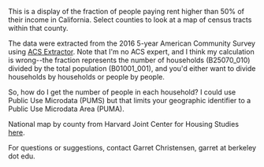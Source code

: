 This is a display of the fraction of people paying rent higher than 50% of their income in California. Select counties to look at a map of census tracts within that county.

The data were extracted from the 2016 5-year American Community Survey using [ACS Extractor](https://github.com/mattwigway/acs-extract). Note that I'm no ACS expert, and I think my calculation is wrong--the fraction represents the number of households (B25070_010) divided by the total population (B01001_001), and you'd either want to divide households by households or people by people.

So, how do I get the number of people in each household? I could use Public Use Microdata (PUMS) but that limits your geographic identifier to a Public Use Microdata Area (PUMA).

National map by county from Harvard Joint Center for Housing Studies [here](http://harvard-cga.maps.arcgis.com/apps/MapSeries/index.html?appid=b05d4c1daa2042489bdd99b3e89a27dd).

For questions or suggestions, contact Garret Christensen, garret at berkeley dot edu.
